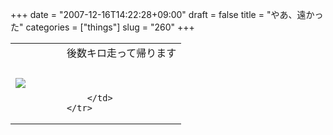 +++
date = "2007-12-16T14:22:28+09:00"
draft = false
title = "やあ、遠かった"
categories = ["things"]
slug = "260"
+++

<table width="100%">
	<tr>
		<td width="30%" valign="middle">
			<a rel="lightbox" href="http://keruru.net/images/4764b614a7edf-071216-141207.jpg"><img src="http://keruru.net/images/4764b614a7edf-thumb_071216-141207.jpg" border="0" /></a>
		</td>
		<td width="70%" valign="middle">
			後数キロ走って帰ります<br />
<br />
<br />

		</td>
	</tr>
</table>
